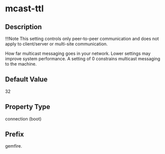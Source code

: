 # mcast-ttl

## Description


!!!Note 
	This setting controls only peer-to-peer communication and does not apply to client/server or multi-site communication. </p>

How far multicast messaging goes in your network. Lower settings may improve system performance. A setting of 0 constrains multicast messaging to the machine.

## Default Value

32

## Property Type

connection (boot)

## Prefix

gemfire.

